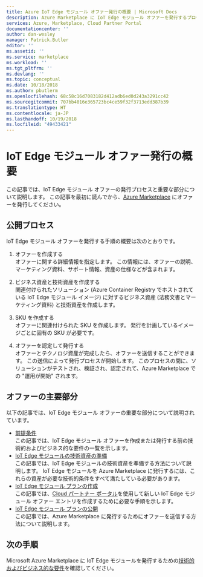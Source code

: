 ```yaml
---
title: Azure IoT Edge モジュール オファー発行の概要 | Microsoft Docs
description: Azure Marketplace に IoT Edge モジュール オファーを発行するプロセスの概要です。
services: Azure, Marketplace, Cloud Partner Portal
documentationcenter: ''
author: dan-wesley
manager: Patrick.Butler
editor: ''
ms.assetid: ''
ms.service: marketplace
ms.workload: ''
ms.tgt_pltfrm: ''
ms.devlang: ''
ms.topic: conceptual
ms.date: 10/18/2018
ms.author: pbutlerm
ms.openlocfilehash: 68c58c16d7083182d412adb6ed0d243a3291cc42
ms.sourcegitcommit: 707bb4016e365723bc4ce59f32f3713edd387b39
ms.translationtype: HT
ms.contentlocale: ja-JP
ms.lasthandoff: 10/19/2018
ms.locfileid: "49433421"
---
```

# <a name="iot-edge-module-offer-publishing-overview"></a>IoT Edge モジュール オファー発行の概要

この記事では、IoT Edge モジュール オファーの発行プロセスと重要な部分について説明します。 この記事を最初に読んでから、[Azure Marketplace](https://azuremarketplace.microsoft.com) にオファーを発行してください。

## <a name="publishing-process"></a>公開プロセス

IoT Edge モジュール オファーを発行する手順の概要は次のとおりです。

1. オファーを作成する<br> オファーに関する詳細情報を指定します。 この情報には、オファーの説明、マーケティング資料、サポート情報、資産の仕様などが含まれます。

2. ビジネス資産と技術資産を作成する<br> 関連付けられたソリューション (Azure Container Registry でホストされている IoT Edge モジュール イメージ) に対するビジネス資産 (法務文書とマーケティング資料) と技術資産を作成します。

3. SKU を作成する<br> オファーに関連付けられた SKU を作成します。 発行を計画しているイメージごとに固有の SKU が必要です。

4. オファーを認定して発行する <br>オファーとテクノロジ資産が完成したら、オファーを送信することができます。 この送信によって発行プロセスが開始します。 このプロセスの間に、ソリューションがテストされ、検証され、認定されて、Azure Marketplace での "運用が開始" されます。

## <a name="parts-of-an-offer"></a>オファーの主要部分

以下の記事では、IoT Edge モジュール オファーの重要な部分について説明されています。

- [前提条件](./cpp-prerequisites.md) <br>この記事では、IoT Edge モジュール オファーを作成または発行する前の技術的およびビジネス的な要件の一覧を示します。
- [IoT Edge モジュールの技術資産の準備](./cpp-create-technical-assets.md) <br>この記事では、IoT Edge モジュールの技術資産を準備する方法について説明します。 IoT Edge モジュールを Azure Marketplace に発行するには、これらの資産が必要な技術的条件をすべて満たしている必要があります。
- [IoT Edge モジュール プランの作成](./cpp-create-offer.md) <br>この記事では、[Cloud パートナー ポータル](https://cloudpartner.azure.com)を使用して新しい IoT Edge モジュール オファー エントリを作成するために必要な手順を示します。
- [IoT Edge モジュール プランの公開](./cpp-publish-offer.md)<br> この記事では、Azure Marketplace に発行するためにオファーを送信する方法について説明します。

## <a name="next-steps"></a>次の手順

Microsoft Azure Marketplace に IoT Edge モジュールを発行するための[技術的およびビジネス的な要件](./cpp-prerequisites.md)を確認してください。
